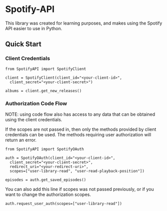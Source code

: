 # Spotify-API
This library was created for learning purposes, and makes using the Spotify API easier to use in Python.

## Quick Start
### Client Credentials
```
from SpotifyAPI import SpotifyClient

client = SpotifyClient(client_id="<your-client-id>", 
  client_secret="<your-client-secret>")
  
albums = client.get_new_releases()
```

### Authorization Code Flow
NOTE: using code flow also has access to any data that can be obtained using the client credentials.

If the scopes are not passed in, then only the methods provided by client credentials can be used. The methods requiring user authorization will return an error.
```
from SpotifyAPI import SpotifyOAuth

auth = SpotifyOAuth(client_id="<your-client-id>", 
  client_secret="<your-client-secret>",
  redirect_uri="<your-redirect-uri>",
  scopes=["user-library-read", "user-read-playback-position"])

episodes = auth.get_saved_episodes()
```

You can also add this line if scopes was not passed previously, or if you want to change the authorization scopes.
```
auth.request_user_auth(scopes=["user-library-read"])
```
